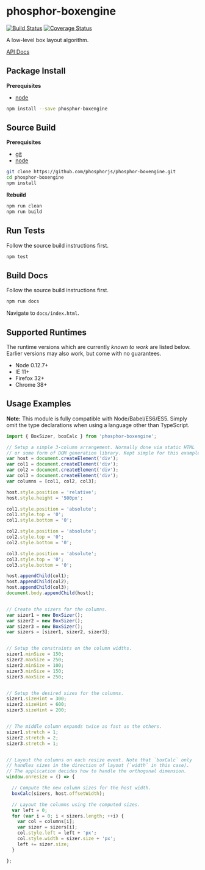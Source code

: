 phosphor-boxengine
==================

[![Build Status](https://travis-ci.org/phosphorjs/phosphor-boxengine.svg)](https://travis-ci.org/phosphorjs/phosphor-boxengine?branch=master)
[![Coverage Status](https://coveralls.io/repos/phosphorjs/phosphor-boxengine/badge.svg?branch=master&service=github)](https://coveralls.io/github/phosphorjs/phosphor-boxengine?branch=master)

A low-level box layout algorithm.

[API Docs](http://phosphorjs.github.io/phosphor-boxengine/api/)


Package Install
---------------

**Prerequisites**
- [node](http://nodejs.org/)

```bash
npm install --save phosphor-boxengine
```


Source Build
------------

**Prerequisites**
- [git](http://git-scm.com/)
- [node](http://nodejs.org/)

```bash
git clone https://github.com/phosphorjs/phosphor-boxengine.git
cd phosphor-boxengine
npm install
```

**Rebuild**
```bash
npm run clean
npm run build
```


Run Tests
---------

Follow the source build instructions first.

```bash
npm test
```


Build Docs
----------

Follow the source build instructions first.

```bash
npm run docs
```

Navigate to `docs/index.html`.


Supported Runtimes
------------------

The runtime versions which are currently *known to work* are listed below.
Earlier versions may also work, but come with no guarantees.

- Node 0.12.7+
- IE 11+
- Firefox 32+
- Chrome 38+


Usage Examples
--------------

**Note:** This module is fully compatible with Node/Babel/ES6/ES5. Simply
omit the type declarations when using a language other than TypeScript.

```typescript
import { BoxSizer, boxCalc } from 'phosphor-boxengine';

// Setup a simple 3-column arrangement. Normally done via static HTML
// or some form of DOM generation library. Kept simple for this example.
var host = document.createElement('div');
var col1 = document.createElement('div');
var col2 = document.createElement('div');
var col3 = document.createElement('div');
var columns = [col1, col2, col3];

host.style.position = 'relative';
host.style.height = '500px';

col1.style.position = 'absolute';
col1.style.top = '0';
col1.style.bottom = '0';

col2.style.position = 'absolute';
col2.style.top = '0';
col2.style.bottom = '0';

col3.style.position = 'absolute';
col3.style.top = '0';
col3.style.bottom = '0';

host.appendChild(col1);
host.appendChild(col2);
host.appendChild(col3);
document.body.appendChild(host);


// Create the sizers for the columns.
var sizer1 = new BoxSizer();
var sizer2 = new BoxSizer();
var sizer3 = new BoxSizer();
var sizers = [sizer1, sizer2, sizer3];


// Setup the constraints on the column widths.
sizer1.minSize = 150;
sizer2.maxSize = 250;
sizer2.minSize = 100;
sizer3.minSize = 150;
sizer3.maxSize = 250;


// Setup the desired sizes for the columns.
sizer1.sizeHint = 300;
sizer2.sizeHint = 600;
sizer3.sizeHint = 200;


// The middle column expands twice as fast as the others.
sizer1.stretch = 1;
sizer2.stretch = 2;
sizer3.stretch = 1;


// Layout the columns on each resize event. Note that `boxCalc` only
// handles sizes in the direction of layout (`width` in this case).
// The application decides how to handle the orthogonal dimension.
window.onresize = () => {

  // Compute the new column sizes for the host width.
  boxCalc(sizers, host.offsetWidth);

  // Layout the columns using the computed sizes.
  var left = 0;
  for (var i = 0; i < sizers.length; ++i) {
    var col = columns[i];
    var sizer = sizers[i];
    col.style.left = left + 'px';
    col.style.width = sizer.size + 'px';
    left += sizer.size;
  }

};
```
